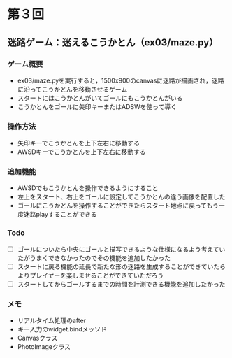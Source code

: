# 第３回
## 迷路ゲーム：迷えるこうかとん（ex03/maze.py）
### ゲーム概要
- ex03/maze.pyを実行すると，1500x900のcanvasに迷路が描画され，迷路に沿ってこうかとんを移動させるゲーム
- スタートにはこうかとんがいてゴールにもこうかとんがいる
- こうかとんをゴールに矢印キーまたはADSWを使って導く
### 操作方法
- 矢印キーでこうかとんを上下左右に移動する
- AWSDキーでこうかとんを上下左右に移動する
### 追加機能
- AWSDでもこうかとんを操作できるようにすること
- 左上をスタート、右上をゴールに設定してこうかとんの違う画像を配置した
- ゴールにこうかとんを操作することができたらスタート地点に戻ってもう一度迷路playすることができる
### Todo
- [ ] ゴールについたら中央にゴールと描写できるような仕様になるよう考えていたがうまくできなかったのでその機能を追加したかった
- [ ] スタートに戻る機能の延長で新たな形の迷路を生成することができていたらよりプレイヤーを楽しませることができていただろう
- [ ] スタートしてからゴールするまでの時間を計測できる機能を追加したかった
### メモ
- リアルタイム処理のafter
- キー入力のwidget.bindメッソド
- Canvasクラス
- PhotoImageクラス